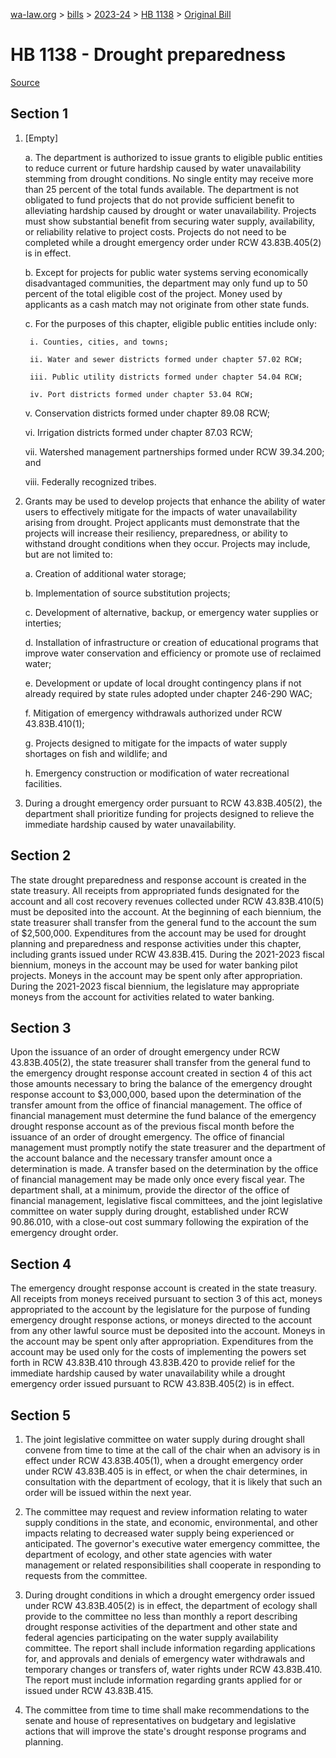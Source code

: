 [wa-law.org](/) > [bills](/bills/) > [2023-24](/bills/2023-24) > [HB 1138](/bills/2023-24/hb/1138/) > [Original Bill](/bills/2023-24/hb/1138/1/)

# HB 1138 - Drought preparedness

[Source](http://lawfilesext.leg.wa.gov/biennium/2023-24/Pdf/Bills/House%20Bills/1138.pdf)

## Section 1
1. [Empty]

    a. The department is authorized to issue grants to eligible public entities to reduce current or future hardship caused by water unavailability stemming from drought conditions. No single entity may receive more than 25 percent of the total funds available. The department is not obligated to fund projects that do not provide sufficient benefit to alleviating hardship caused by drought or water unavailability. Projects must show substantial benefit from securing water supply, availability, or reliability relative to project costs. Projects do not need to be completed while a drought emergency order under RCW 43.83B.405(2) is in effect.

    b. Except for projects for public water systems serving economically disadvantaged communities, the department may only fund up to 50 percent of the total eligible cost of the project. Money used by applicants as a cash match may not originate from other state funds.

    c. For the purposes of this chapter, eligible public entities include only:

        i. Counties, cities, and towns;

        ii. Water and sewer districts formed under chapter 57.02 RCW;

        iii. Public utility districts formed under chapter 54.04 RCW;

        iv. Port districts formed under chapter 53.04 RCW;

    v. Conservation districts formed under chapter 89.08 RCW;

    vi. Irrigation districts formed under chapter 87.03 RCW;

    vii. Watershed management partnerships formed under RCW 39.34.200; and

    viii. Federally recognized tribes.

2. Grants may be used to develop projects that enhance the ability of water users to effectively mitigate for the impacts of water unavailability arising from drought. Project applicants must demonstrate that the projects will increase their resiliency, preparedness, or ability to withstand drought conditions when they occur. Projects may include, but are not limited to:

    a. Creation of additional water storage;

    b. Implementation of source substitution projects;

    c. Development of alternative, backup, or emergency water supplies or interties;

    d. Installation of infrastructure or creation of educational programs that improve water conservation and efficiency or promote use of reclaimed water;

    e. Development or update of local drought contingency plans if not already required by state rules adopted under chapter 246-290 WAC;

    f. Mitigation of emergency withdrawals authorized under RCW 43.83B.410(1);

    g. Projects designed to mitigate for the impacts of water supply shortages on fish and wildlife; and

    h. Emergency construction or modification of water recreational facilities.

3. During a drought emergency order pursuant to RCW 43.83B.405(2), the department shall prioritize funding for projects designed to relieve the immediate hardship caused by water unavailability.

## Section 2
The state drought preparedness and response account is created in the state treasury. All receipts from appropriated funds designated for the account and all cost recovery revenues collected under RCW 43.83B.410(5) must be deposited into the account. At the beginning of each biennium, the state treasurer shall transfer from the general fund to the account the sum of $2,500,000. Expenditures from the account may be used for drought planning and preparedness and response activities under this chapter, including grants issued under RCW 43.83B.415. During the 2021-2023 fiscal biennium, moneys in the account may be used for water banking pilot projects. Moneys in the account may be spent only after appropriation. During the 2021-2023 fiscal biennium, the legislature may appropriate moneys from the account for activities related to water banking.

## Section 3
Upon the issuance of an order of drought emergency under RCW 43.83B.405(2), the state treasurer shall transfer from the general fund to the emergency drought response account created in section 4 of this act those amounts necessary to bring the balance of the emergency drought response account to $3,000,000, based upon the determination of the transfer amount from the office of financial management. The office of financial management must determine the fund balance of the emergency drought response account as of the previous fiscal month before the issuance of an order of drought emergency. The office of financial management must promptly notify the state treasurer and the department of the account balance and the necessary transfer amount once a determination is made. A transfer based on the determination by the office of financial management may be made only once every fiscal year. The department shall, at a minimum, provide the director of the office of financial management, legislative fiscal committees, and the joint legislative committee on water supply during drought, established under RCW 90.86.010, with a close-out cost summary following the expiration of the emergency drought order.

## Section 4
The emergency drought response account is created in the state treasury. All receipts from moneys received pursuant to section 3 of this act, moneys appropriated to the account by the legislature for the purpose of funding emergency drought response actions, or moneys directed to the account from any other lawful source must be deposited into the account. Moneys in the account may be spent only after appropriation. Expenditures from the account may be used only for the costs of implementing the powers set forth in RCW 43.83B.410 through 43.83B.420 to provide relief for the immediate hardship caused by water unavailability while a drought emergency order issued pursuant to RCW 43.83B.405(2) is in effect.

## Section 5
1. The joint legislative committee on water supply during drought shall convene from time to time at the call of the chair when an advisory is in effect under RCW 43.83B.405(1), when a drought emergency order under RCW 43.83B.405 is in effect, or when the chair determines, in consultation with the department of ecology, that it is likely that such an order will be issued within the next year.

2. The committee may request and review information relating to water supply conditions in the state, and economic, environmental, and other impacts relating to decreased water supply being experienced or anticipated. The governor's executive water emergency committee, the department of ecology, and other state agencies with water management or related responsibilities shall cooperate in responding to requests from the committee.

3. During drought conditions in which a drought emergency order issued under RCW 43.83B.405(2) is in effect, the department of ecology shall provide to the committee no less than monthly a report describing drought response activities of the department and other state and federal agencies participating on the water supply availability committee. The report shall include information regarding applications for, and approvals and denials of emergency water withdrawals and temporary changes or transfers of, water rights under RCW 43.83B.410. The report must include information regarding grants applied for or issued under RCW 43.83B.415.

4. The committee from time to time shall make recommendations to the senate and house of representatives on budgetary and legislative actions that will improve the state's drought response programs and planning.
